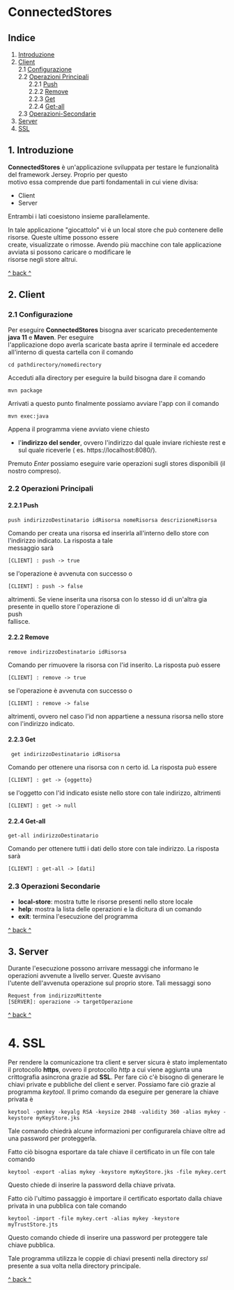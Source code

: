 # ConnectedStores

## Indice

1. <a href="#1-introduzione">Introduzione</a>
2. <a href="#2-client">Client</a>    
   2.1 <a href="#21-configurazione">Configurazione</a>    
   2.2 <a href="#22-operazioni-principali">Operazioni Principali</a>    
   &nbsp;&nbsp;&nbsp;&nbsp;&nbsp;&nbsp;2.2.1 <a href="#221-push">Push</a>     
   &nbsp;&nbsp;&nbsp;&nbsp;&nbsp;&nbsp;2.2.2 <a href="#222-remove">Remove</a>     
   &nbsp;&nbsp;&nbsp;&nbsp;&nbsp;&nbsp;2.2.3 <a href="#223-get">Get</a>     
   &nbsp;&nbsp;&nbsp;&nbsp;&nbsp;&nbsp;2.2.4 <a href="#224-get-all">Get-all</a>    
   2.3 <a href="#23-operazioni-secondarie">Operazioni-Secondarie</a>
3. <a href="#3-server">Server</a>
4. <a href="#4-ssl">SSL</a>

## 1. Introduzione

**ConnectedStores** è un'applicazione sviluppata per testare le funzionalità del framework Jersey. Proprio per
questo    
motivo essa comprende due parti fondamentali in cui viene divisa:

- Client
- Server

Entrambi i lati coesistono insieme parallelamente.

In tale applicazione "giocattolo" vi è un local store che può contenere delle risorse. Queste ultime possono essere    
create, visualizzate o rimosse. Avendo più macchine con tale applicazione avviata si possono caricare o modificare
le    
risorse negli store altrui.

<a href="#indice">^ back ^</a>

## 2. Client

### 2.1 Configurazione

Per eseguire **ConnectedStores** bisogna aver scaricato precedentemente **java 11** e **Maven**. Per eseguire    
l'applicazione dopo averla scaricate basta aprire il terminale ed accedere all'interno di questa cartella con il comando

``` 
cd pathdirectory/nomedirectory 
```   

Acceduti alla directory per eseguire la build bisogna dare il comando

``` 
mvn package 
```   

Arrivati a questo punto finalmente possiamo avviare l'app con il comando

``` 
mvn exec:java 
```   

Appena il programma viene avviato viene chiesto

- l'**indirizzo del sender**, ovvero l'indirizzo dal quale inviare richieste rest e sul quale riceverle (
  es. https://localhost:8080/).

Premuto *Enter* possiamo eseguire varie operazioni sugli stores disponibili (il nostro compreso).

### 2.2 Operazioni Principali

#### 2.2.1 Push

``` 
push indirizzoDestinatario idRisorsa nomeRisorsa descrizioneRisorsa 
```   

Comando per creata una risorsa ed inserirla all'interno dello store con l'indirizzo indicato. La risposta a tale    
messaggio sarà

``` 
[CLIENT] : push -> true 
```   

se l'operazione è avvenuta con successo o

``` 
[CLIENT] : push -> false 
```   

altrimenti. Se viene inserita una risorsa con lo stesso id di un'altra gia presente in quello store l'operazione di  
push    
fallisce.

#### 2.2.2 Remove

``` 
remove indirizzoDestinatario idRisorsa 
```   

Comando per rimuovere la risorsa con l'id inserito. La risposta può essere

``` 
[CLIENT] : remove -> true 
```   

se l'operazione è avvenuta con successo o

``` 
[CLIENT] : remove -> false 
```   

altrimenti, ovvero nel caso l'id non appartiene a nessuna risorsa nello store con l'indirizzo indicato.

#### 2.2.3 Get

```
 get indirizzoDestinatario idRisorsa 
 ```   

Comando per ottenere una risorsa con n certo id. La risposta può essere

``` 
[CLIENT] : get -> {oggetto} 
```   

se l'oggetto con l'id indicato esiste nello store con tale indirizzo, altrimenti

``` 
[CLIENT] : get -> null 
```

#### 2.2.4 Get-all

``` 
get-all indirizzoDestinatario 
```   

Comando per ottenere tutti i dati dello store con tale indirizzo. La risposta sarà

``` 
[CLIENT] : get-all -> [dati] 
```

### 2.3 Operazioni Secondarie

- **local-store**: mostra tutte le risorse presenti nello store locale
- **help**: mostra la lista delle operazioni e la dicitura di un comando
- **exit**: termina l'esecuzione del programma

<a href="#indice">^ back ^</a>

## 3. Server

Durante l'esecuzione possono arrivare messaggi che informano le operazioni avvenute a livello server. Queste
avvisano    
l'utente dell'avvenuta operazione sul proprio store. Tali messaggi sono

``` 
Request from indirizzoMittente 
[SERVER]: operazione -> targetOperazione 
```   

<a href="#indice">^ back ^</a>

# 4. SSL

Per rendere la comunicazione tra client e server sicura è stato implementato il protocollo **https**, ovvero il
protocollo
*http* a cui viene aggiunta una crittografia asincrona grazie ad **SSL**. Per fare ciò c'è bisogno di generare le chiavi
private e pubbliche del client e server. Possiamo fare ciò grazie al programma *keytool*. Il primo comando da eseguire
per generare la chiave privata è

``` 
keytool -genkey -keyalg RSA -keysize 2048 -validity 360 -alias mykey -keystore myKeyStore.jks
``` 

Tale comando chiedrà alcune informazioni per configurarela chiave oltre ad una password per proteggerla.

Fatto ciò bisogna esportare da tale chiave il certificato in un file con tale comando

``` 
keytool -export -alias mykey -keystore myKeyStore.jks -file mykey.cert
``` 

Questo chiede di inserire la password della chiave privata.

Fatto ciò l'ultimo passaggio è importare il certificato esportato dalla chiave privata in una pubblica con tale comando

``` 
keytool -import -file mykey.cert -alias mykey -keystore myTrustStore.jts
``` 

Questo comando chiede di inserire una password per proteggere tale chiave pubblica.

Tale programma utilizza le coppie di chiavi presenti nella directory *ssl* presente a sua volta nella directory
principale.

<a href="#indice">^ back ^</a>